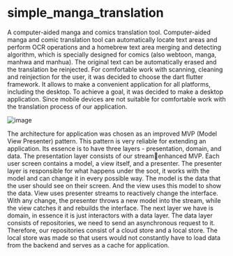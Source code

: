 # simple_manga_translation

A computer-aided manga and comics translation tool. Computer-aided manga and comic translation tool can
automatically locate text areas and perform OCR operations and a homebrew text
area merging and detecting algorithm, which is specially designed for comics (also
webtoon, manga, manhwa and manhua). The original text can be automatically erased and the translation be reinjected.
For comfortable work with scanning, cleaning and reinjection for the user, it
was decided to choose the dart flutter framework. It allows to make a convenient
application for all platforms, including the desktop. To achieve a goal, it was
decided to make a desktop application. Since mobile devices are not suitable for
comfortable work with the translation process of our application.

![image](https://user-images.githubusercontent.com/61965947/189872442-4c134e71-dad8-4c25-8ff4-23f56611ee76.png)

The architecture for application was chosen as an improved MVP
(Model View Presenter) pattern. This pattern is very reliable for extending an application. Its essence is to have three layers -
presentation, domain, and data. The presentation layer consists of our streamenhanced MVP. Each user screen contains a model, a view itself, and a presenter.
The presenter layer is responsible for what happens under the soot, it works
with the model and can change it in every possible way. The model is the data
that the user should see on their screen. And the view uses this model to show the
data. View uses presenter streams to reactively change the interface. With
any change, the presenter throws a new model into the stream, while the view
catches it and rebuilds the interface. The next layer we have is domain, in essence
it is just interactors with a data layer. The data layer consists of repositories, we
need to send an asynchronous request to it. Therefore, our repositories consist of
a cloud store and a local store. The local store was made so that users would not
constantly have to load data from the backend and serves as a cache for application.
